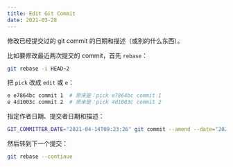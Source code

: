 ```yaml
---
title: Edit Git Commit
date: 2021-03-28
---
```


修改已经提交过的 git commit 的日期和描述（或别的什么东西）。

<!-- more -->

比如要修改最近两次提交的 commit，首先 `rebase`：

```bash
git rebase -i HEAD~2
```

把 `pick` 改成 `edit` 或 `e`：

```bash
e e7864bc commit 1  # 原来是：pick e7864bc commit 1
e 4d1003c commit 2  # 原来是：pick 4d1003c commit 2
```

指定作者日期、提交者日期和描述：

```bash
GIT_COMMITTER_DATE="2021-04-14T09:23:26" git commit --amend --date="2021-04-14T09:23:26" -am "new commit message"
```

然后转到下一个提交：

```bash
git rebase --continue
```
